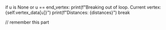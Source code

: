 if u is None or u == end_vertex:
    print(f"Breaking out of loop. Current vertex: {self.vertex_data[u]}")
    print(f"Distances: {distances}")
    break

// remember this part

